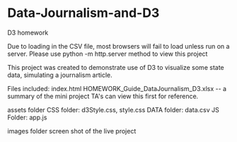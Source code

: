 # Data-Journalism-and-D3
D3 homework

Due to loading in the CSV file, most browsers will fail to load unless run on a server.  Please use python -m http.server method to view this project 

This project was created to demonstrate use of D3 to visualize some state data, simulating a journalism article. 

Files included:
index.html 
HOMEWORK_Guide_DataJournalism_D3.xlsx -- a summary of the mini project
  TA's can view this first for reference. 

assets folder
CSS folder: d3Style.css, style.css
DATA folder: data.csv
JS Folder: app.js

images folder
screen shot of the live project

